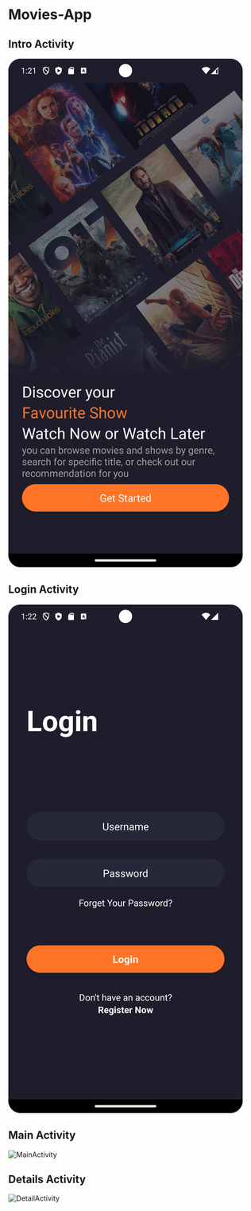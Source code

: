 # Movies-App
## Intro Activity
![IntroActivity](/IntroActivity.png "Optional title")

## Login Activity
![LoginActivity](/Login.png "Optional title")

## Main Activity
![MainActivity](/MainActivity.png "Optional title")

## Details Activity
![DetailActivity](/DetailActivity.png "Optional title")